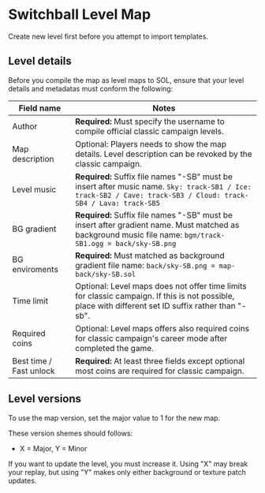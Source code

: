 # Switchball Level Map
Create new level first before you attempt to import templates.

## Level details
Before you compile the map as level maps to SOL, ensure that your level details and metadatas must conform the following:

| Field name              | Notes
|-------------------------|--------------------------------------------------------------------------------------
| Author                  | **Required:** Must specify the username to compile official classic campaign levels.
| Map description         | Optional: Players needs to show the map details. Level description can be revoked by the classic campaign.
| Level music             | **Required:** Suffix file names "-SB" must be insert after music name. ```Sky: track-SB1 / Ice: track-SB2 / Cave: track-SB3 / Cloud: track-SB4 / Lava: track-SB5```
| BG gradient             | **Required:** Suffix file names "-SB" must be insert after gradient name. Must matched as background music file name: ```bgm/track-SB1.ogg = back/sky-SB.png```
| BG enviroments          | **Required:** Must matched as background gradient file name: ```back/sky-SB.png = map-back/sky-SB.sol```
| Time limit              | Optional: Level maps does not offer time limits for classic campaign. If this is not possible, place with different set ID suffix rather than "-sb".
| Required coins          | Optional: Level maps offers also required coins for classic campaign's career mode after completed the game.
| Best time / Fast unlock | **Required:** At least three fields except optional most coins are required for classic campaign.

## Level versions
To use the map version, set the major value to 1 for the new map.

These version shemes should follows:
* X = Major, Y = Minor

If you want to update the level, you must increase it. Using "X" may break your replay, but using "Y" makes only either background or texture patch updates.
